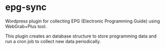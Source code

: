 # epg-sync

Wordpress plugin for collecting EPG (Electronic Programming Guide) using WebGrab+Plus tool.

This plugin creates an database structure to store programming data and run a cron job to collect new data periodically.
